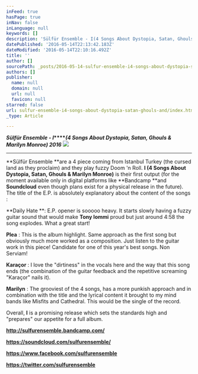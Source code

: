 ```yaml
---
inFeed: true
hasPage: true
inNav: false
inLanguage: null
keywords: []
description: 'Sülfür Ensemble - I(4 Songs About Dystopia, Satan, Ghouls & Marilyn Monroe) 2016'
datePublished: '2016-05-14T22:13:42.183Z'
dateModified: '2016-05-14T22:10:16.492Z'
title: ''
author: []
sourcePath: _posts/2016-05-14-sulfur-ensemble-i4-songs-about-dystopia-satan-ghouls-and.md
authors: []
publisher:
  name: null
  domain: null
  url: null
  favicon: null
starred: false
url: sulfur-ensemble-i4-songs-about-dystopia-satan-ghouls-and/index.html
_type: Article

---
```

**_Sülfür Ensemble - I_****_(4 Songs About Dystopia, Satan, Ghouls & Marilyn Monroe) 2016_**
![](https://the-grid-user-content.s3-us-west-2.amazonaws.com/9adba30a-ab6e-4152-bb98-46446a54f7cf.jpg)

****

**Sülfür Ensemble **are a 4 piece coming from Istanbul Turkey (the cursed land as they proclaim) and they play fuzzy Doom 'n Roll. **I (4 Songs About Dystopia, Satan, Ghouls & Marilyn Monroe)** is their first output (for the moment available only in digital platforms like **Bandcamp **and **Soundcloud** even though plans exist for a physical release in the future). The title of the E.P. is absolutely explanatory about the content of the songs :

**Daily Hate **: E.P. opener is sooooo heavy. It starts slowly having a fuzzy guitar sound that would make **Tony Iommi** proud but just around 4:58 the song explodes. What a great start!

**Plea** : This is the album highlight. Same approach as the first song but obviously much more worked as a composition. Just listen to the guitar work in this piece! Candidate for one of this year's best songs. Non Serviam!

**Karaçor** : I love the "dirtiness" in the vocals here and the way that this song ends (the combination of the guitar feedback and the repetitive screaming "Karaçor" nails it).

**Marilyn** : The grooviest of the 4 songs, has a more punkish approach and in combination with the title and the lyrical content it brought to my mind bands like Misfits and Cathedral. This would be the single of the record.

Overall, **I** is a promising release which sets the standards high and "prepares" our appetite for a full album.

**http://sulfurensemble.bandcamp.com/**

**https://soundcloud.com/sulfurensemble/**

**https://www.facebook.com/sulfurensemble**

**https://twitter.com/sulfurensemble**